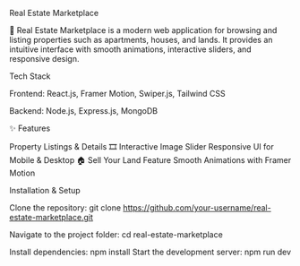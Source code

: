 Real Estate Marketplace

🏡 Real Estate Marketplace is a modern web application for browsing and listing properties such as apartments, houses, and lands.
It provides an intuitive interface with smooth animations, interactive sliders, and responsive design.

 Tech Stack

Frontend: React.js, Framer Motion, Swiper.js, Tailwind CSS

Backend: Node.js, Express.js, MongoDB

✨ Features

 Property Listings & Details
🎞 Interactive Image Slider
 Responsive UI for Mobile & Desktop
🏠 Sell Your Land Feature
 Smooth Animations with Framer Motion

 Installation & Setup

Clone the repository:
git clone https://github.com/your-username/real-estate-marketplace.git

Navigate to the project folder:
cd real-estate-marketplace

Install dependencies:
npm install
Start the development server:
npm run dev
